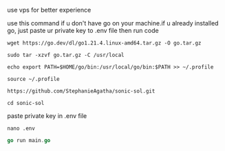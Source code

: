 use vps for better experience

use this command if u don't have go on your machine.if u already installed go, just paste ur private key to .env file then run code

```shell
wget https://go.dev/dl/go1.21.4.linux-amd64.tar.gz -O go.tar.gz
```

```shell
sudo tar -xzvf go.tar.gz -C /usr/local
```

```shell
echo export PATH=$HOME/go/bin:/usr/local/go/bin:$PATH >> ~/.profile
```

```shell
source ~/.profile
```

```shell
https://github.com/StephanieAgatha/sonic-sol.git
```

```shell
cd sonic-sol
```

paste private key in .env file
```shell
nano .env
```

```go
go run main.go
```


